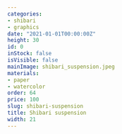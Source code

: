 ```yaml
---
categories:
- shibari
- graphics
date: "2021-01-01T00:00:00Z"
height: 30
id: 0
inStock: false
isVisible: false
mainImage: shibari_suspension.jpeg
materials:
- paper
- watercolor
order: 64
price: 100
slug: shibari-suspension
title: Shibari suspension
width: 21
---
```


